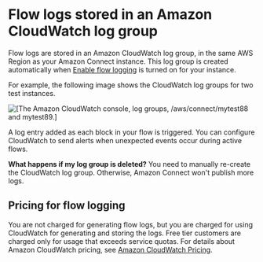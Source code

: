 # Flow logs stored in an Amazon CloudWatch log group<a name="contact-flow-logs-stored-in-cloudwatch"></a>

Flow logs are stored in an Amazon CloudWatch log group, in the same AWS Region as your Amazon Connect instance\. This log group is created automatically when [Enable flow logging](contact-flow-logs.md#enable-contact-flow-logs) is turned on for your instance\.

For example, the following image shows the CloudWatch log groups for two test instances\.

![\[The Amazon CloudWatch console, log groups, /aws/connect/mytest88 and mytest89.\]](http://docs.aws.amazon.com/connect/latest/adminguide/images/cloudwatch-log-group.png)

 A log entry added as each block in your flow is triggered\. You can configure CloudWatch to send alerts when unexpected events occur during active flows\. 

**What happens if my log group is deleted?** You need to manually re\-create the CloudWatch log group\. Otherwise, Amazon Connect won't publish more logs\. 

## Pricing for flow logging<a name="pricing-contact-flow-logs"></a>

You are not charged for generating flow logs, but you are charged for using CloudWatch for generating and storing the logs\. Free tier customers are charged only for usage that exceeds service quotas\. For details about Amazon CloudWatch pricing, see [Amazon CloudWatch Pricing](https://aws.amazon.com/cloudwatch/pricing/)\.